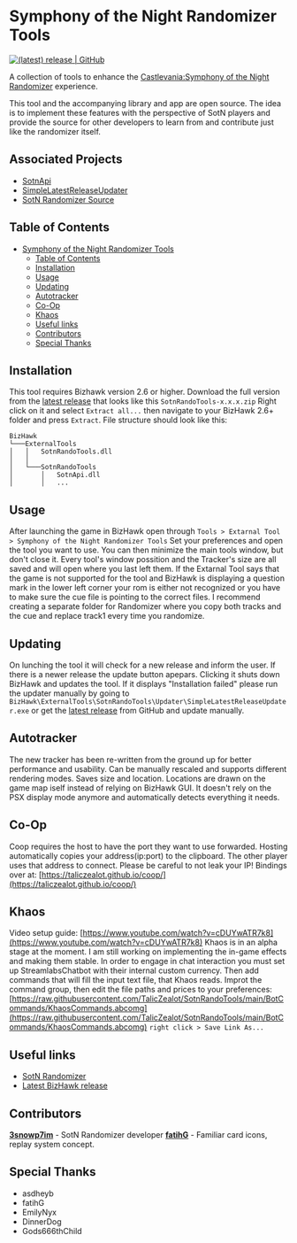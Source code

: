 # Symphony of the Night Randomizer Tools

[![(latest) release | GitHub](https://img.shields.io/github/release/TalicZealot/SotnRandoTools.svg?logo=github&logoColor=333333&style=popout)](https://github.com/TalicZealot/SotnRandoTools/releases/latest)

A collection of tools to enhance the [Castlevania:Symphony of the Night Randomizer](https://sotn.io) experience.

This tool and the accompanying library and app are open source. The idea is to implement these features with the perspective of SotN players and provide the source for other developers to learn from and contribute just like the randomizer itself.

## Associated Projects
* [SotnApi](https://github.com/TalicZealot/SotnApi)
* [SimpleLatestReleaseUpdater](https://github.com/TalicZealot/SimpleLatestReleaseUpdater)
* [SotN Randomizer Source](https://github.com/3snowp7im/SotN-Randomizer)

## Table of Contents

- [Symphony of the Night Randomizer Tools](#symphony-of-the-night-randomizer-tools)
  - [Table of Contents](#table-of-contents)
  - [Installation](#installation)
  - [Usage](#usage)
  - [Updating](#updating)
  - [Autotracker](#autotracker)
  - [Co-Op](#co-op)
  - [Khaos](#khaos)
  - [Useful links](#useful-links)
  - [Contributors](#contributors)
  - [Special Thanks](#special-thanks)

## Installation
This tool requires Bizhawk version 2.6 or higher.
Download the full version from the [latest release](https://github.com/TalicZealot/SotnRandoTools/releases/latest) that looks like this `SotnRandoTools-x.x.x.zip`
Right click on it and select `Extract all...` then navigate to your BizHawk 2.6+ folder and press `Extract`.
File structure should look like this:
```
BizHawk
└───ExternalTools
│   │   SotnRandoTools.dll
│   │
│   └───SotnRandoTools
│       │   SotnApi.dll
│       │   ...
```

## Usage
After launching the game in BizHawk open through ```Tools > Extarnal Tool > Symphony of the Night Randomizer Tools```
Set your preferences and open the tool you want to use. You can then minimize the main tools window, but don't close it.
Every tool's window possition and the Tracker's size are all saved and will open where you last left them.
If the Extarnal Tool says that the game is not supported for the tool and BizHawk is displaying a question mark in the lower left corner your rom is either not recognized or you have to make sure the cue file is pointing to the correct files. I recommend creating a separate folder for Randomizer where you copy both tracks and the cue and replace track1 every time you randomize.

## Updating
On lunching the tool it will check for a new release and inform the user. If there is a newer release the update button apepars. Clicking it shuts down BizHawk and updates the tool. If it displays "Installation failed" please run the updater manually by going to ```BizHawk\ExternalTools\SotnRandoTools\Updater\SimpleLatestReleaseUpdater.exe``` or get the [latest release](https://github.com/TalicZealot/SotnRandoTools/releases/latest) from GitHub and update manually.

## Autotracker
The new tracker has been re-written from the ground up for better performance and usability. Can be manually rescaled and supports different rendering modes. Saves size and location. Locations are drawn on the game map iself instead of relying on BizHawk GUI. It doesn't rely on the PSX display mode anymore and automatically detects everything it needs.

## Co-Op
Coop requires the host to have the port they want to use forwarded. Hosting automatically copies your address(ip:port) to the clipboard. The other player uses that address to connect. Please be careful to not leak your IP!
Bindings over at: [https://taliczealot.github.io/coop/](https://taliczealot.github.io/coop/)

## Khaos
Video setup guide: [https://www.youtube.com/watch?v=cDUYwATR7k8](https://www.youtube.com/watch?v=cDUYwATR7k8)
Khaos is in an alpha stage at the moment. I am still working on implementing the in-game effects and making them stable. In order to engage in chat interaction you must set up StreamlabsChatbot with their internal custom currency. Then add commands that will fill the input text file, that Khaos reads. Improt the command group, then edit the file paths and prices to your preferences: [https://raw.githubusercontent.com/TalicZealot/SotnRandoTools/main/BotCommands/KhaosCommands.abcomg](https://raw.githubusercontent.com/TalicZealot/SotnRandoTools/main/BotCommands/KhaosCommands.abcomg) `right click > Save Link As...`

## Useful links
* [SotN Randomizer](https://sotn.io)
* [Latest BizHawk release](https://github.com/TASVideos/BizHawk/releases/latest)

## Contributors

[**3snowp7im**](https://github.com/3snowp7im) - SotN Randomizer developer
[**fatihG**](https://twitter.com/fatihG_) - Familiar card icons, replay system concept.

## Special Thanks
* asdheyb
* fatihG
* EmilyNyx
* DinnerDog
* Gods666thChild
